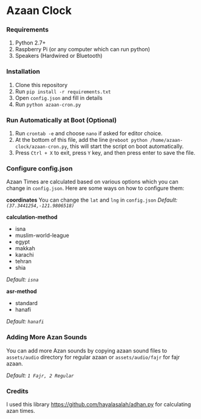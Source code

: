 # Azaan Clock

### Requirements

1. Python 2.7+
2. Raspberry Pi (or any computer which can run python)
3. Speakers (Hardwired or Bluetooth)

### Installation

1. Clone this repository
2. Run `pip install -r requirements.txt`
3. Open `config.json` and fill in details
4. Run `python azaan-cron.py`

### Run Automatically at Boot (Optional)

1. Run `crontab -e` and choose `nano` if asked for editor choice. 
2. At the bottom of this file, add the line `@reboot python /home/azaan-clock/azaan-cron.py`, this will start the script on boot automatically.
3. Press `Ctrl + X` to exit, press `Y` key, and then press enter to save the file. 

### Configure config.json

Azaan Times are calculated based on various options which you can change in `config.json`. Here are some ways on how to configure them:

**coordinates**
You can change the `lat` and `lng` in `config.json`
*Default: `(37.3441254,-121.9806518)`*

**calculation-method**
- isna
- muslim-world-league
- egypt
- makkah
- karachi
- tehran
- shia

*Default: `isna`*

**asr-method**
- standard
- hanafi

*Default: `hanafi`*

### Adding More Azan Sounds
You can add more Azan sounds by copying azaan sound files to `assets/audio` directory for regular azaan or `assets/audio/fajr` for fajr azaan.

*Default: `1 Fajr, 2 Regular`*

### Credits
I used this library https://github.com/hayalasalah/adhan.py for calculating azan times.



